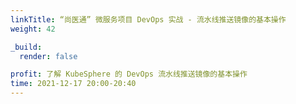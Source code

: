 ```yaml
---
linkTitle: “尚医通” 微服务项目 DevOps 实战 - 流水线推送镜像的基本操作
weight: 42

_build:
  render: false

profit: 了解 KubeSphere 的 DevOps 流水线推送镜像的基本操作
time: 2021-12-17 20:00-20:40
---
```

